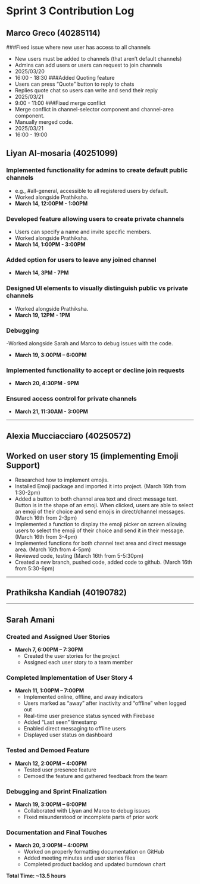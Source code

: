 # Sprint 3 Contribution Log

## Marco Greco (40285114)

###Fixed issue where new user has access to all channels
- New users must be added to channels (that aren’t default channels)
- Admins can add users or users can request to join channels
- 2025/03/20
- 16:00 - 18:30
###Added Quoting feature
- Users can press “Quote” button to reply to chats
- Replies quote chat so users can write and send their reply
- 2025/03/21
- 9:00 - 11:00
###Fixed merge conflict
- Merge conflict in channel-selector component and channel-area component.
- Manually merged code.
- 2025/03/21
- 16:00 - 19:00


## Liyan Al-mosaria (40251099)

### Implemented functionality for admins to create default public channels
- e.g., #all-general, accessible to all registered users by default.
- Worked alongside Prathiksha.
- **March 14, 12:00PM - 1:00PM**  
  
### Developed feature allowing users to create private channels
- Users can specify a name and invite specific members.
- Worked alongside Prathiksha.
- **March 14, 1:00PM - 3:00PM**  
   
### Added option for users to leave any joined channel
- **March 14, 3PM - 7PM**

### Designed UI elements to visually distinguish public vs private channels
- Worked alongside Prathiksha.
- **March 19, 12PM - 1PM**

### Debugging
-Worked alongside Sarah and Marco to debug issues with the code. 
- **March 19, 3:00PM – 6:00PM**  

### Implemented functionality to accept or decline join requests
- **March 20, 4:30PM - 9PM**  

### Ensured access control for private channels
- **March 21, 11:30AM - 3:00PM**  
  
  
---

## Alexia Mucciacciaro (40250572)

## Worked on user story 15 (implementing Emoji Support)
- Researched how to implement emojis. 
- Installed Emoji package and imported it into project. (March 16th from 1:30-2pm)
- Added a button to both channel area text and direct message text. Button is in the shape of an emoji. When clicked, users are able to select an emoji of their choice and send emojis in direct/channel messages. (March 16th from 2-3pm)
- Implemented a function to display the emoji picker on screen allowing users to select the emoji of their choice and send it in their message. (March 16th from 3-4pm)
- Implemented functions for both channel text area and direct message area. (March 16th from 4-5pm)
- Reviewed code, testing (March 16th from 5-5:30pm)
- Created a new branch, pushed code, added code to github. (March 16th from 5:30-6pm)

---

## Prathiksha Kandiah (40190782)



---

## Sarah Amani

### Created and Assigned User Stories  
- **March 7, 6:00PM – 7:30PM**  
  - Created the user stories for the project  
  - Assigned each user story to a team member  

### Completed Implementation of User Story 4  
- **March 11, 1:00PM – 7:00PM**  
  - Implemented online, offline, and away indicators  
  - Users marked as “away” after inactivity and “offline” when logged out  
  - Real-time user presence status synced with Firebase  
  - Added “Last seen” timestamp  
  - Enabled direct messaging to offline users  
  - Displayed user status on dashboard  

### Tested and Demoed Feature  
- **March 12, 2:00PM – 4:00PM**  
  - Tested user presence feature  
  - Demoed the feature and gathered feedback from the team  

### Debugging and Sprint Finalization  
- **March 19, 3:00PM – 6:00PM**  
  - Collaborated with Liyan and Marco to debug issues  
  - Fixed misunderstood or incomplete parts of prior work  

### Documentation and Final Touches  
- **March 20, 3:00PM – 4:00PM**  
  - Worked on properly formatting documentation on GitHub  
  - Added meeting minutes and user stories files  
  - Completed product backlog and updated burndown chart  

**Total Time: ~13.5 hours**
